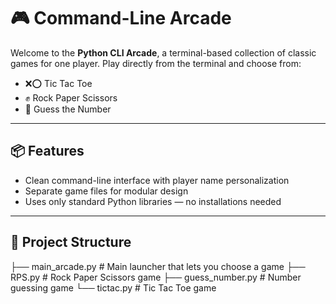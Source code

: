 # 🎮 Command-Line Arcade

Welcome to the **Python CLI Arcade**, a terminal-based collection of classic games for one player. Play directly from the terminal and choose from:

- ❌⭕ Tic Tac Toe  
- ✊ Rock Paper Scissors  
- 🔢 Guess the Number

---

## 📦 Features

- Clean command-line interface with player name personalization
- Separate game files for modular design
- Uses only standard Python libraries — no installations needed

---

## 📂 Project Structure

├── main_arcade.py # Main launcher that lets you choose a game
├── RPS.py # Rock Paper Scissors game
├── guess_number.py # Number guessing game
└── tictac.py # Tic Tac Toe game
